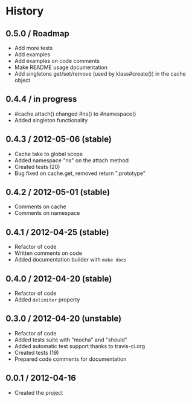 # History

0.5.0 / Roadmap
---------------

  * Add more tests
  * Add examples
  * Add examples on code comments
  * Make README usage documentation
  * Add singletons get/set/remove (used by klass#create()) in the cache object

0.4.4 / in progress
---------------

  * #cache.attach() changed #ns() to #namespace()
  * Added singleton functionality

0.4.3 / 2012-05-06 (stable)
---------------

  * Cache take to global scope
  * Added namespace "ns" on the attach method
  * Created tests (20)
  * Bug fixed on cache.get, removed return ".prototype"

0.4.2 / 2012-05-01 (stable)
---------------

  * Comments on cache
  * Comments on namespace
  
0.4.1 / 2012-04-25 (stable)
---------------

  * Refactor of code
  * Written comments on code
  * Added documentation builder with `make docs`

0.4.0 / 2012-04-20 (stable)
---------------

  * Refactor of code
  * Added `delimiter` property

0.3.0 / 2012-04-20 (unstable)
---------------------------

  * Refactor of code
  * Added tests suite with "mocha" and "should"
  * Added automatic test support thanks to travis-ci.org
  * Created tests (19)
  * Prepared code comments for documentation

0.0.1 / 2012-04-16 
------------------

  * Created the project
